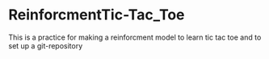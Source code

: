 # ReinforcmentTic-Tac_Toe
This is a practice for making a reinforcment model to learn tic tac toe and to set up a git-repository
